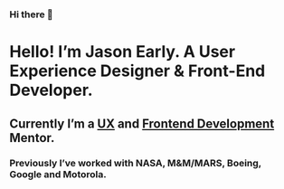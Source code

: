 ### Hi there 👋

<!--
**jasonearly/jasonearly** is a ✨ _special_ ✨ repository because its `README.md` (this file) appears on your GitHub profile.

Here are some ideas to get you started:

- 🔭 I’m currently working on ...
- 🌱 I’m currently learning ...
- 👯 I’m looking to collaborate on ...
- 🤔 I’m looking for help with ...
- 💬 Ask me about ...
- 📫 How to reach me: ...
- 😄 Pronouns: ...
- ⚡ Fun fact: ...
-->

# Hello! I’m Jason Early. A User Experience Designer & Front-End Developer.
## Currently I’m a <a href="">UX</a> and <a href="">Frontend Development</a> Mentor.
### Previously I’ve worked with NASA, M&M/MARS, Boeing, Google and Motorola.
